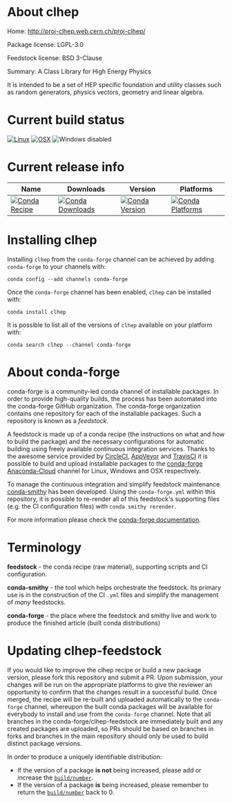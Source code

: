 About clhep
===========

Home: http://proj-clhep.web.cern.ch/proj-clhep/

Package license: LGPL-3.0

Feedstock license: BSD 3-Clause

Summary: A Class Library for High Energy Physics

It is intended to be a set of HEP specific foundation and utility classes such as
random generators, physics vectors, geometry and linear algebra.


Current build status
====================

[![Linux](https://img.shields.io/circleci/project/github/conda-forge/clhep-feedstock/master.svg?label=Linux)](https://circleci.com/gh/conda-forge/clhep-feedstock)
[![OSX](https://img.shields.io/travis/conda-forge/clhep-feedstock/master.svg?label=macOS)](https://travis-ci.org/conda-forge/clhep-feedstock)
![Windows disabled](https://img.shields.io/badge/Windows-disabled-lightgrey.svg)

Current release info
====================

| Name | Downloads | Version | Platforms |
| --- | --- | --- | --- |
| [![Conda Recipe](https://img.shields.io/badge/recipe-clhep-green.svg)](https://anaconda.org/conda-forge/clhep) | [![Conda Downloads](https://img.shields.io/conda/dn/conda-forge/clhep.svg)](https://anaconda.org/conda-forge/clhep) | [![Conda Version](https://img.shields.io/conda/vn/conda-forge/clhep.svg)](https://anaconda.org/conda-forge/clhep) | [![Conda Platforms](https://img.shields.io/conda/pn/conda-forge/clhep.svg)](https://anaconda.org/conda-forge/clhep) |

Installing clhep
================

Installing `clhep` from the `conda-forge` channel can be achieved by adding `conda-forge` to your channels with:

```
conda config --add channels conda-forge
```

Once the `conda-forge` channel has been enabled, `clhep` can be installed with:

```
conda install clhep
```

It is possible to list all of the versions of `clhep` available on your platform with:

```
conda search clhep --channel conda-forge
```


About conda-forge
=================

conda-forge is a community-led conda channel of installable packages.
In order to provide high-quality builds, the process has been automated into the
conda-forge GitHub organization. The conda-forge organization contains one repository
for each of the installable packages. Such a repository is known as a *feedstock*.

A feedstock is made up of a conda recipe (the instructions on what and how to build
the package) and the necessary configurations for automatic building using freely
available continuous integration services. Thanks to the awesome service provided by
[CircleCI](https://circleci.com/), [AppVeyor](https://www.appveyor.com/)
and [TravisCI](https://travis-ci.org/) it is possible to build and upload installable
packages to the [conda-forge](https://anaconda.org/conda-forge)
[Anaconda-Cloud](https://anaconda.org/) channel for Linux, Windows and OSX respectively.

To manage the continuous integration and simplify feedstock maintenance
[conda-smithy](https://github.com/conda-forge/conda-smithy) has been developed.
Using the ``conda-forge.yml`` within this repository, it is possible to re-render all of
this feedstock's supporting files (e.g. the CI configuration files) with ``conda smithy rerender``.

For more information please check the [conda-forge documentation](https://conda-forge.org/docs/).

Terminology
===========

**feedstock** - the conda recipe (raw material), supporting scripts and CI configuration.

**conda-smithy** - the tool which helps orchestrate the feedstock.
                   Its primary use is in the construction of the CI ``.yml`` files
                   and simplify the management of *many* feedstocks.

**conda-forge** - the place where the feedstock and smithy live and work to
                  produce the finished article (built conda distributions)


Updating clhep-feedstock
========================

If you would like to improve the clhep recipe or build a new
package version, please fork this repository and submit a PR. Upon submission,
your changes will be run on the appropriate platforms to give the reviewer an
opportunity to confirm that the changes result in a successful build. Once
merged, the recipe will be re-built and uploaded automatically to the
`conda-forge` channel, whereupon the built conda packages will be available for
everybody to install and use from the `conda-forge` channel.
Note that all branches in the conda-forge/clhep-feedstock are
immediately built and any created packages are uploaded, so PRs should be based
on branches in forks and branches in the main repository should only be used to
build distinct package versions.

In order to produce a uniquely identifiable distribution:
 * If the version of a package **is not** being increased, please add or increase
   the [``build/number``](https://conda.io/docs/user-guide/tasks/build-packages/define-metadata.html#build-number-and-string).
 * If the version of a package **is** being increased, please remember to return
   the [``build/number``](https://conda.io/docs/user-guide/tasks/build-packages/define-metadata.html#build-number-and-string)
   back to 0.
